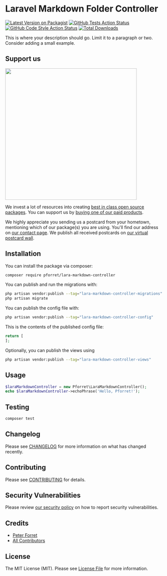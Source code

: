 # Laravel Markdown Folder Controller

[![Latest Version on Packagist](https://img.shields.io/packagist/v/pforret/lara-markdown-controller.svg?style=flat-square)](https://packagist.org/packages/pforret/lara-markdown-controller)
[![GitHub Tests Action Status](https://img.shields.io/github/actions/workflow/status/pforret/lara-markdown-controller/run-tests.yml?branch=main&label=tests&style=flat-square)](https://github.com/pforret/lara-markdown-controller/actions?query=workflow%3Arun-tests+branch%3Amain)
[![GitHub Code Style Action Status](https://img.shields.io/github/actions/workflow/status/pforret/lara-markdown-controller/fix-php-code-style-issues.yml?branch=main&label=code%20style&style=flat-square)](https://github.com/pforret/lara-markdown-controller/actions?query=workflow%3A"Fix+PHP+code+style+issues"+branch%3Amain)
[![Total Downloads](https://img.shields.io/packagist/dt/pforret/lara-markdown-controller.svg?style=flat-square)](https://packagist.org/packages/pforret/lara-markdown-controller)

This is where your description should go. Limit it to a paragraph or two. Consider adding a small example.

## Support us

[<img src="https://github-ads.s3.eu-central-1.amazonaws.com/lara-markdown-controller.jpg?t=1" width="419px" />](https://spatie.be/github-ad-click/lara-markdown-controller)

We invest a lot of resources into creating [best in class open source packages](https://spatie.be/open-source). You can support us by [buying one of our paid products](https://spatie.be/open-source/support-us).

We highly appreciate you sending us a postcard from your hometown, mentioning which of our package(s) you are using. You'll find our address on [our contact page](https://spatie.be/about-us). We publish all received postcards on [our virtual postcard wall](https://spatie.be/open-source/postcards).

## Installation

You can install the package via composer:

```bash
composer require pforret/lara-markdown-controller
```

You can publish and run the migrations with:

```bash
php artisan vendor:publish --tag="lara-markdown-controller-migrations"
php artisan migrate
```

You can publish the config file with:

```bash
php artisan vendor:publish --tag="lara-markdown-controller-config"
```

This is the contents of the published config file:

```php
return [
];
```

Optionally, you can publish the views using

```bash
php artisan vendor:publish --tag="lara-markdown-controller-views"
```

## Usage

```php
$laraMarkdownController = new Pforret\LaraMarkdownController();
echo $laraMarkdownController->echoPhrase('Hello, Pforret!');
```

## Testing

```bash
composer test
```

## Changelog

Please see [CHANGELOG](CHANGELOG.md) for more information on what has changed recently.

## Contributing

Please see [CONTRIBUTING](CONTRIBUTING.md) for details.

## Security Vulnerabilities

Please review [our security policy](../../security/policy) on how to report security vulnerabilities.

## Credits

- [Peter Forret](https://github.com/pforret)
- [All Contributors](../../contributors)

## License

The MIT License (MIT). Please see [License File](LICENSE.md) for more information.
